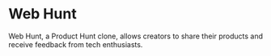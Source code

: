 # Web Hunt

Web Hunt, a Product Hunt clone, allows creators to share their products and receive feedback from tech enthusiasts.